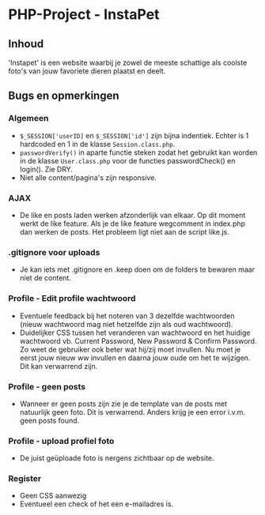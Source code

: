 # PHP-Project - InstaPet
## Inhoud
'Instapet' is een website waarbij je zowel de meeste schattige als coolste foto's van jouw favoriete dieren plaatst en deelt.
## Bugs en opmerkingen
### Algemeen
* `$_SESSION['userID]` en `$_SESSION['id']` zijn bijna indentiek. Echter is 1 hardcoded en 1 in de klasse `Session.class.php`.
* `passwordVerify()` in aparte functie steken zodat het gebruikt kan worden in de klasse `User.class.php` voor de functies passwordCheck() en login(). Zie DRY.
* Niet alle content/pagina's zijn responsive.
### AJAX
* De like en posts laden werken afzonderlijk van elkaar. Op dit moment werkt de like feature. Als je de like feature wegcomment in index.php dan werken de posts. Het probleem ligt niet aan de script like.js. 
### .gitignore voor uploads
* Je kan iets met .gitignore en .keep doen om de folders te bewaren maar niet de content.
### Profile - Edit profile wachtwoord
* Eventuele feedback bij het noteren van 3 dezelfde wachtwoorden (nieuw wachtwoord mag niet hetzelfde zijn als oud wachtwoord).
* Duidelijker CSS tussen het veranderen van wachtwoord en het huidige wachtwoord vb. Current Password, New Password & Confirm Password. Zo weet de gebruiker ook beter wat hij/zij moet invullen. Nu moet je eerst jouw nieuw ww invullen en daarna jouw oude om het te wijzigen. Dit kan verwarrend zijn.
### Profile - geen posts
* Wanneer er geen posts zijn zie je de template van de posts met natuurlijk geen foto. Dit is verwarrend. Anders krijg je een error i.v.m. geen posts found.
### Profile - upload profiel foto
* De juist geüploade foto is nergens zichtbaar op de website.
### Register
* Geen CSS aanwezig
* Eventueel een check of het een e-mailadres is.
